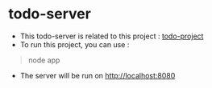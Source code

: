 # todo-server
* This todo-server is related to this project : [todo-project](https://github.com/MoniSwon/todo-project)
* To run this project, you can use :
> node app
* The server will be run on [http://localhost:8080](http://localhost:8080)
